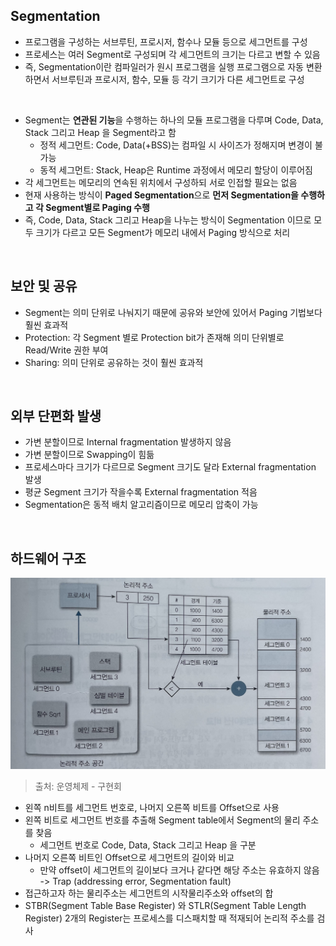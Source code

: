 ## Segmentation

- 프로그램을 구성하는 서브루틴, 프로시저, 함수나 모듈 등으로 세그먼트를 구성
- 프로세스는 여러 Segment로 구성되며 각 세그먼트의 크기는 다르고 변할 수 있음
- 즉, Segmentation이란 컴파일러가 원시 프로그램을 실행 프로그램으로 자동 변환하면서 서브루틴과 프로시저, 함수, 모듈 등 각기 크기가 다른 세그먼트로 구성
<br>

- Segment는 **연관된 기능**을 수행하는 하나의 모듈 프로그램을 다루며 Code, Data, Stack 그리고 Heap 을 Segment라고 함
  - 정적 세그먼트: Code, Data(+BSS)는 컴파일 시 사이즈가 정해지며 변경이 불가능
  - 동적 세그먼트: Stack, Heap은 Runtime 과정에서 메모리 할당이 이루어짐
- 각 세그먼트는 메모리의 연속된 위치에서 구성하되 서로 인접할 필요는 없음
- 현재 사용하는 방식이 **Paged Segmentation**으로 **먼저 Segmentation을 수행하고 각 Segment별로 Paging 수행**
- 즉, Code, Data, Stack 그리고 Heap을 나누는 방식이 Segmentation 이므로 모두 크기가 다르고 모든 Segment가 메모리 내에서 Paging 방식으로 처리

<br>

## 보안 및 공유

- Segment는 의미 단위로 나눠지기 때문에 공유와 보안에 있어서 Paging 기법보다 훨씬 효과적
- Protection: 각 Segment 별로 Protection bit가 존재해 의미 단위별로 Read/Write 권한 부여
- Sharing: 의미 단위로 공유하는 것이 훨씬 효과적

<br>

## 외부 단편화 발생

- 가변 분할이므로 Internal fragmentation 발생하지 않음
- 가변 분할이므로 Swapping이 힘듦
- 프로세스마다 크기가 다르므로 Segment 크기도 달라 External fragmentation 발생
- 평균 Segment 크기가 작을수록 External fragmentation 적음
- Segmentation은 동적 배치 알고리즘이므로 메모리 압축이 가능

<br>

## 하드웨어 구조

![jpeg](/operating-system/_img/segmentation_address_translation.jpeg)

> 출처: 운영체제 - 구현회

- 왼쪽 n비트를 세그먼트 번호로, 나머지 오른쪽 비트를 Offset으로 사용
- 왼쪽 비트로 세그먼트 번호를 추출해 Segment table에서 Segment의 물리 주소를 찾음
  - 세그먼트 번호로 Code, Data, Stack 그리고 Heap 을 구분
- 나머지 오른쪽 비트인 Offset으로 세그먼트의 길이와 비교
  - 만약 offset이 세그먼트의 길이보다 크거나 같다면 해당 주소는 유효하지 않음 -> Trap (addressing error, Segmentation fault)
- 접근하고자 하는 물리주소는 세그먼트의 시작물리주소와 offset의 합
- STBR(Segment Table Base Register) 와 STLR(Segment Table Length Register) 2개의 Register는 프로세스를 디스패치할 때 적재되어 논리적 주소를 검사
